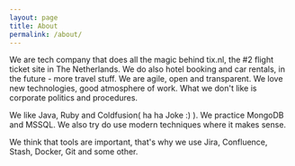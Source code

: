 ```yaml
---
layout: page
title: About
permalink: /about/
---
```


We are tech company that does all the magic behind tix.nl, the #2 flight ticket site in The Netherlands. We do also hotel booking and car rentals, in the future - more travel stuff. We are agile, open and transparent. We love new technologies, good atmosphere of work. What we don't like is corporate politics and procedures.

We like Java, Ruby and Coldfusion( ha ha Joke :) ). We practice MongoDB and MSSQL. We also try do use modern techniques where it makes sense.

We think that tools are important, that's why we use Jira, Confluence, Stash, Docker, Git and some other.


